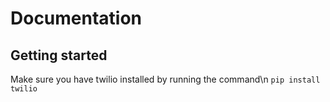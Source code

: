 # Documentation
## Getting started
Make sure you have twilio installed by running the command\n
``` pip install twilio ```
